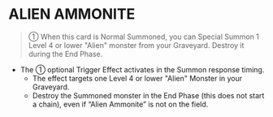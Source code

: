 # ALIEN AMMONITE

> ① When this card is Normal Summoned, you can Special Summon 1 Level 4 or lower "Alien" monster from your Graveyard. Destroy it during the End Phase.

*   The ① optional Trigger Effect activates in the Summon response timing.
    *   The effect targets one Level 4 or lower "Alien" Monster in your Graveyard.
    *   Destroy the Summoned monster in the End Phase (this does not start a chain), even if “Alien Ammonite” is not on the field.
